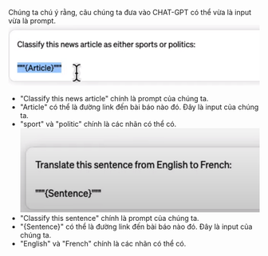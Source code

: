 Chúng ta chú ý rằng, câu chúng ta đưa vào CHAT-GPT có thể vừa là input vừa là prompt.
![alt text](../image/explan_input_prompt_and_output.png)
- "Classify this news article" chính là prompt của chúng ta.
- "Article" có thể là đường link đến bài báo nào đó. Đây là input của chúng ta.
- "sport" và "politic" chính là các nhãn có thể có.
![alt text](../image/explan_input_prompt_and_output_2.png)
- "Classify this sentence" chính là prompt của chúng ta.
- "{Sentence}" có thể là đường link đến bài báo nào đó. Đây là input của chúng ta.
- "English" và "French" chính là các nhãn có thể có.
<!-- One-shot -->

<!-- Role -->
<!-- Few-shot -->
<!-- Chain -->